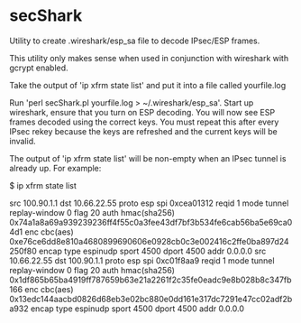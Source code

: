 # secShark
Utility to create .wireshark/esp_sa file to decode IPsec/ESP frames.

This utility only makes sense when used in conjunction with wireshark with gcrypt enabled.

Take the output of 'ip xfrm state list' and put it into a file called yourfile.log

Run 'perl secShark.pl yourfile.log > ~/.wireshark/esp_sa'.
Start up wireshark, ensure that you turn on ESP decoding.
You will now see ESP frames decoded using the correct keys.
You must repeat this after every IPsec rekey because the keys
are refreshed and the current keys will be invalid.

The output of 'ip xfrm state list' will be non-empty when an IPsec
tunnel is already up.  For example:


$ ip xfrm state list

src 100.90.1.1 dst 10.66.22.55
	proto esp spi 0xcea01312 reqid 1 mode tunnel
	replay-window 0 flag 20
	auth hmac(sha256) 0x74a1a8a69a939239236ff4f55c0a3fee43df7bf3b534fe6cab56ba5e69ca04d1
	enc cbc(aes) 0xe76ce6dd8e810a4680899690606e0928cb0c3e002416c2ffe0ba897d24250f80
	encap type espinudp sport 4500 dport 4500 addr 0.0.0.0
src 10.66.22.55 dst 100.90.1.1
	proto esp spi 0xc01f8aa9 reqid 1 mode tunnel
	replay-window 0 flag 20
	auth hmac(sha256) 0x1df865b65ba4919ff787659b63e21a2261f2c35fe0eadc9e8b028b8c347fb166
	enc cbc(aes) 0x13edc144aacbd0826d68eb3e02bc880e0dd161e317dc7291e47cc02adf2ba932
	encap type espinudp sport 4500 dport 4500 addr 0.0.0.0
  
